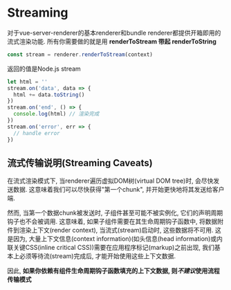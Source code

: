 # Streaming
对于vue-server-renderer的基本renderer和bundle renderer都提供开箱即用的流式渲染功能. 所有你需要做的就是用 **renderToStream 带起 renderToString**
```js
const stream = renderer.renderToStream(context)
```
返回的值是Node.js stream
```js
let html = ''
stream.on('data', data => {
  html += data.toString()
})
stream.on('end', () => {
  console.log(html) // 渲染完成
})
stream.on('error', err => {
  // handle error
})
```

## 流式传输说明(Streaming Caveats)
在流式渲染模式下, 当renderer遍历虚拟DOM树(virtual DOM tree)时, 会尽快发送数据. 这意味着我们可以尽快获得"第一个chunk", 并开始更快地将其发送给客户端.

然而, 当第一个数据chunk被发送时, 子组件甚至可能不被实例化,  它们的声明周期钩子也不会被调用. 这意味着, 如果子组件需要在其生命周期钩子函数中, 将数据附件到渲染上下文(render context), 当流式(stream)启动时, 这些数据将不可用. 这是因为, 大量上下文信息(context information)(如头信息(head information)或内联关键CSS(inline critical CSS))需要在应用程序标记(markup)之前出现, 我们基本上必须等待流(stream)完成后, 才能开始使用这些上下文数据.

因此, **如果你依赖有组件生命周期钩子函数填充的上下文数据, 则*不建议*使用流程传输模式**